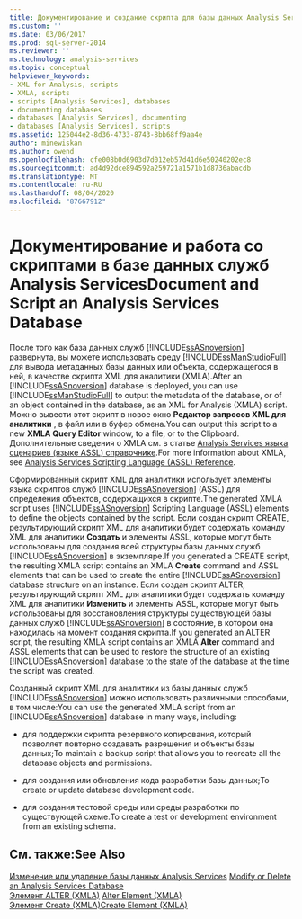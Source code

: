 ```yaml
---
title: Документирование и создание скрипта для базы данных Analysis Services | Документация Майкрософт
ms.custom: ''
ms.date: 03/06/2017
ms.prod: sql-server-2014
ms.reviewer: ''
ms.technology: analysis-services
ms.topic: conceptual
helpviewer_keywords:
- XML for Analysis, scripts
- XMLA, scripts
- scripts [Analysis Services], databases
- documenting databases
- databases [Analysis Services], documenting
- databases [Analysis Services], scripts
ms.assetid: 125044e2-8d36-4733-8743-8bb68ff9aa4e
author: minewiskan
ms.author: owend
ms.openlocfilehash: cfe008b0d6903d7d012eb57d41d6e50240202ec8
ms.sourcegitcommit: ad4d92dce894592a259721a1571b1d8736abacdb
ms.translationtype: MT
ms.contentlocale: ru-RU
ms.lasthandoff: 08/04/2020
ms.locfileid: "87667912"
---
```

# <a name="document-and-script-an-analysis-services-database"></a><span data-ttu-id="29b45-102">Документирование и работа со скриптами в базе данных служб Analysis Services</span><span class="sxs-lookup"><span data-stu-id="29b45-102">Document and Script an Analysis Services Database</span></span>
  <span data-ttu-id="29b45-103">После того как база данных служб [!INCLUDE[ssASnoversion](../../includes/ssasnoversion-md.md)] развернута, вы можете использовать среду [!INCLUDE[ssManStudioFull](../../includes/ssmanstudiofull-md.md)] для вывода метаданных базы данных или объекта, содержащегося в ней, в качестве скрипта XML для аналитики (XMLA).</span><span class="sxs-lookup"><span data-stu-id="29b45-103">After an [!INCLUDE[ssASnoversion](../../includes/ssasnoversion-md.md)] database is deployed, you can use [!INCLUDE[ssManStudioFull](../../includes/ssmanstudiofull-md.md)] to output the metadata of the database, or of an object contained in the database, as an XML for Analysis (XMLA) script.</span></span> <span data-ttu-id="29b45-104">Можно вывести этот скрипт в новое окно **Редактор запросов XML для аналитики** , в файл или в буфер обмена.</span><span class="sxs-lookup"><span data-stu-id="29b45-104">You can output this script to a new **XMLA Query Editor** window, to a file, or to the Clipboard.</span></span> <span data-ttu-id="29b45-105">Дополнительные сведения о XMLA см. в статье [Analysis Services языка сценариев &#40;языке ASSL&#41; справочнике](https://docs.microsoft.com/bi-reference/assl/analysis-services-scripting-language-assl-for-xmla).</span><span class="sxs-lookup"><span data-stu-id="29b45-105">For more information about XMLA, see [Analysis Services Scripting Language &#40;ASSL&#41; Reference](https://docs.microsoft.com/bi-reference/assl/analysis-services-scripting-language-assl-for-xmla).</span></span>  
  
 <span data-ttu-id="29b45-106">Сформированный скрипт XML для аналитики использует элементы языка скриптов служб [!INCLUDE[ssASnoversion](../../includes/ssasnoversion-md.md)] (ASSL) для определения объектов, содержащихся в скрипте.</span><span class="sxs-lookup"><span data-stu-id="29b45-106">The generated XMLA script uses [!INCLUDE[ssASnoversion](../../includes/ssasnoversion-md.md)] Scripting Language (ASSL) elements to define the objects contained by the script.</span></span> <span data-ttu-id="29b45-107">Если создан скрипт CREATE, результирующий скрипт XML для аналитики будет содержать команду XML для аналитики **Создать** и элементы ASSL, которые могут быть использованы для создания всей структуры базы данных служб [!INCLUDE[ssASnoversion](../../includes/ssasnoversion-md.md)] в экземпляре.</span><span class="sxs-lookup"><span data-stu-id="29b45-107">If you generated a CREATE script, the resulting XMLA script contains an XMLA **Create** command and ASSL elements that can be used to create the entire [!INCLUDE[ssASnoversion](../../includes/ssasnoversion-md.md)] database structure on an instance.</span></span> <span data-ttu-id="29b45-108">Если создан скрипт ALTER, результирующий скрипт XML для аналитики будет содержать команду XML для аналитики **Изменить** и элементы ASSL, которые могут быть использованы для восстановления структуры существующей базы данных служб [!INCLUDE[ssASnoversion](../../includes/ssasnoversion-md.md)] в состояние, в котором она находилась на момент создания скрипта.</span><span class="sxs-lookup"><span data-stu-id="29b45-108">If you generated an ALTER script, the resulting XMLA script contains an XMLA **Alter** command and ASSL elements that can be used to restore the structure of an existing [!INCLUDE[ssASnoversion](../../includes/ssasnoversion-md.md)] database to the state of the database at the time the script was created.</span></span>  
  
 <span data-ttu-id="29b45-109">Созданный скрипт XML для аналитики из базы данных служб [!INCLUDE[ssASnoversion](../../includes/ssasnoversion-md.md)] можно использовать различными способами, в том числе:</span><span class="sxs-lookup"><span data-stu-id="29b45-109">You can use the generated XMLA script from an [!INCLUDE[ssASnoversion](../../includes/ssasnoversion-md.md)] database in many ways, including:</span></span>  
  
-   <span data-ttu-id="29b45-110">для поддержки скрипта резервного копирования, который позволяет повторно создавать разрешения и объекты базы данных;</span><span class="sxs-lookup"><span data-stu-id="29b45-110">To maintain a backup script that allows you to recreate all the database objects and permissions.</span></span>  
  
-   <span data-ttu-id="29b45-111">для создания или обновления кода разработки базы данных;</span><span class="sxs-lookup"><span data-stu-id="29b45-111">To create or update database development code.</span></span>  
  
-   <span data-ttu-id="29b45-112">для создания тестовой среды или среды разработки по существующей схеме.</span><span class="sxs-lookup"><span data-stu-id="29b45-112">To create a test or development environment from an existing schema.</span></span>  
  
## <a name="see-also"></a><span data-ttu-id="29b45-113">См. также:</span><span class="sxs-lookup"><span data-stu-id="29b45-113">See Also</span></span>  
 <span data-ttu-id="29b45-114">[Изменение или удаление базы данных Analysis Services](modify-or-delete-an-analysis-services-database.md) </span><span class="sxs-lookup"><span data-stu-id="29b45-114">[Modify or Delete an Analysis Services Database](modify-or-delete-an-analysis-services-database.md) </span></span>  
 <span data-ttu-id="29b45-115">[Элемент ALTER &#40;XMLA&#41;](https://docs.microsoft.com/bi-reference/xmla/xml-elements-commands/alter-element-xmla) </span><span class="sxs-lookup"><span data-stu-id="29b45-115">[Alter Element &#40;XMLA&#41;](https://docs.microsoft.com/bi-reference/xmla/xml-elements-commands/alter-element-xmla) </span></span>  
 [<span data-ttu-id="29b45-116">Элемент Create (XMLA)</span><span class="sxs-lookup"><span data-stu-id="29b45-116">Create Element &#40;XMLA&#41;</span></span>](https://docs.microsoft.com/bi-reference/xmla/xml-elements-commands/create-element-xmla)  
  
  

